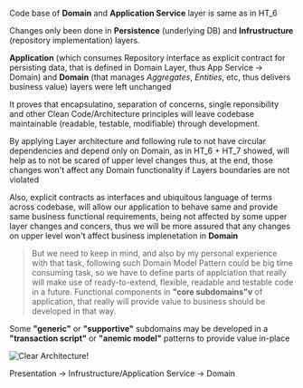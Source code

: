 Code base of **Domain** and **Application Service** layer is same as in HT_6

Changes only been done in **Persistence** (underlying DB) and **Infrustructure** (repository implementation) layers. 

**Application** (which consumes Repository interface  as explicit contract for persisting data, that is defined in Domain Layer, thus App Service -> Domain) 
and **Domain** (that manages *Aggregates*, *Entities*, etc, thus delivers business value) layers were left unchanged 

It proves that encapsulatino, separation of concerns, single reponsibility and other Clean Code/Architecture principles
will leave codebase maintainable (readable, testable, modifiable) through development.

By applying Layer architecture and following rule to not have circular dependencies and depend only on Domain, as in HT_6 + HT_7 showed,
will help as to not be scared of upper level changes thus, at the end, those changes won't affect any Domain functionality if Layers boundaries are not violated

Also, explicit contracts as interfaces and ubiquitous language of terms across codebase, will allow our application to behave same and provide same business functional requirements, being not affected by some upper layer changes and concers, thus we will be more assured that any changes on upper level won't affect business implenetation in **Domain**


> But we need to keep in mind, and also by my personal experience with that task, following such Domain Model Pattern could be big time consuming task, so we have to define
> parts of applciation that really will make use of ready-to-extend, flexible, readable and testable code in a future. 
> Functional components in **"core subdomains"v** of application, that really will provide value to business should be developed in that way. 

Some **"generic"** or **"supportive"** subdomains may be developed in a **"transaction script"** or **"anemic model"** patterns to provide value in-place 

![Clear Architecture!](https://codeopinion.com/wp-content/uploads/2023/02/image-1.png "San Juan Mountains")

Presentation -> Infrustructure/Application Service -> Domain
